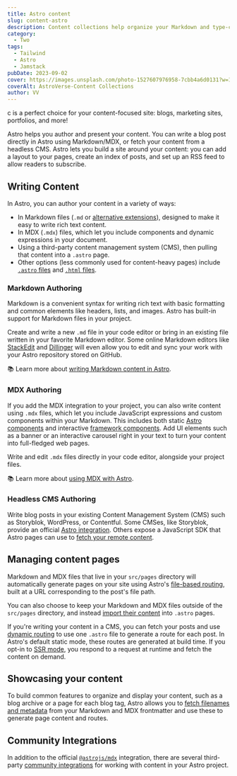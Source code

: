 ```yaml
---
title: Astro content
slug: content-astro
description: Content collections help organize your Markdown and type-check your frontmatter with schemas.
category:
  - Two
tags:
  - Tailwind
  - Astro
  - Jamstack
pubDate: 2023-09-02
cover: https://images.unsplash.com/photo-1527607976958-7cbb4a6d0131?w=1960&h=1102&auto=format&fit=crop&q=60&ixlib=rb-4.0.3&ixid=M3wxMjA3fDB8MHxzZWFyY2h8Mzh8fGJsYWNrfGVufDB8MHwwfHx8Mg%3D%3D
coverAlt: AstroVerse-Content Collections
author: VV
---
```


c is a perfect choice for your content-focused site: blogs, marketing sites, portfolios, and more!

Astro helps you author and present your content. You can write a blog post directly in Astro using Markdown/MDX, or fetch your content from a headless CMS. Astro lets you build a site around your content: you can add a layout to your pages, create an index of posts, and set up an RSS feed to allow readers to subscribe.

## Writing Content

In Astro, you can author your content in a variety of ways:

- In Markdown files (`.md` or [alternative extensions](/en/guides/markdown-content/)), designed to make it easy to write rich text content.
- In MDX (`.mdx`) files, which let you include components and dynamic expressions in your document.
- Using a third-party content management system (CMS), then pulling that content into a `.astro` page.
- Other options (less commonly used for content-heavy pages) include [`.astro` files](/en/core-concepts/astro-pages/#astro-pages) and [`.html` files](/en/core-concepts/astro-pages/#html-pages).

### Markdown Authoring

Markdown is a convenient syntax for writing rich text with basic formatting and common elements like headers, lists, and images. Astro has built-in support for Markdown files in your project.

Create and write a new `.md` file in your code editor or bring in an existing file written in your favorite Markdown editor. Some online Markdown editors like [StackEdit](https://stackedit.io/) and [Dillinger](https://dillinger.io) will even allow you to edit and sync your work with your Astro repository stored on GitHub.

📚 Learn more about [writing Markdown content in Astro](/en/guides/markdown-content/).

### MDX Authoring

If you add the MDX integration to your project, you can also write content using `.mdx` files, which let you include JavaScript expressions and custom components within your Markdown. This includes both static [Astro components](/en/core-concepts/astro-components/) and interactive [framework components](/en/core-concepts/framework-components/). Add UI elements such as a banner or an interactive carousel right in your text to turn your content into full-fledged web pages.

Write and edit `.mdx` files directly in your code editor, alongside your project files.

📚 Learn more about [using MDX with Astro](/en/guides/integrations-guide/mdx/).

### Headless CMS Authoring

Write blog posts in your existing Content Management System (CMS) such as Storyblok, WordPress, or Contentful. Some CMSes, like Storyblok, provide an official [Astro integration](https://www.storyblok.com/mp/announcing-storyblok-astro). Others expose a JavaScript SDK that Astro pages can use to [fetch your remote content](/en/guides/data-fetching/#fetch-from-a-headless-cms).

## Managing content pages

Markdown and MDX files that live in your `src/pages` directory will automatically generate pages on your site using Astro's [file-based routing](/en/core-concepts/routing/), built at a URL corresponding to the post's file path.

You can also choose to keep your Markdown and MDX files outside of the `src/pages` directory, and instead [import their content](/en/guides/markdown-content/#importing-markdown) into `.astro` pages.

If you're writing your content in a CMS, you can fetch your posts and use [dynamic routing](/en/core-concepts/routing/#dynamic-routes) to use one `.astro` file to generate a route for each post. In Astro's default static mode, these routes are generated at build time. If you opt-in to [SSR mode](/en/guides/server-side-rendering/), you respond to a request at runtime and fetch the content on demand.

## Showcasing your content

To build common features to organize and display your content, such as a blog archive or a page for each blog tag, Astro allows you to [fetch filenames and metadata](/en/reference/api-reference/#astroglob) from your Markdown and MDX frontmatter and use these to generate page content and routes.

## Community Integrations

In addition to the official [`@astrojs/mdx`](/en/guides/integrations-guide/mdx/) integration, there are several third-party [community integrations](https://astro.build/integrations/?search=&categories%5B%5D=css%2Bui) for working with content in your Astro project.
